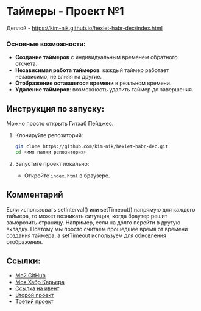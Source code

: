 # Таймеры - Проект №1

Деплой - https://kim-nik.github.io/hexlet-habr-dec/index.html

### Основные возможности:

- **Создание таймеров** с индивидуальным временем обратного отсчета.
- **Независимая работа таймеров**: каждый таймер работает независимо, не влияя на другие.
- **Отображение оставшегося времени** в реальном времени.
- **Удаление таймеров**: возможность удалить таймер до завершения.

## Инструкция по запуску:

Можно просто открыть Гитхаб Пейджес.

1. Клонируйте репозиторий:

   ```bash
   git clone https://github.com/kim-nik/hexlet-habr-dec.git
   cd <имя папки репозитория>
   ```

2. Запустите проект локально:
   - Откройте `index.html` в браузере.

## Комментарий

Если использовать setInterval() или setTimeout() напрямую для каждого таймера, то может возникать ситуация, когда браузер решит заморозить страницу. Например, если на долго перейти в другую вкладку. Поэтому мы просто считаем прошедшее время от времени создания таймера, а setTimeout используем для обновления отображения.

## Ссылки:

- [Мой GitHub](https://github.com/kim-nik/)
- [Моя Хабр Карьера](https://career.habr.com/nik-kim-nik)
- [Ссылка на ивент](https://special.habr.com/)
- [Второй проект](https://github.com/kim-nik/hexlet-habr-dec-second)
- [Третий проект](https://github.com/kim-nik/hexlet-habr-dec-third)
